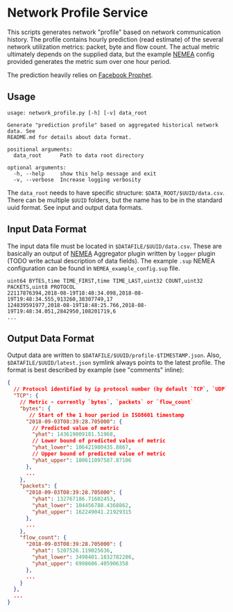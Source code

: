 Network Profile Service
=======================

This scripts generates network "profile" based on network communication history.
The profile contains hourly prediction (read estimate) of the several network
utilization metrics: packet, byte and flow count. The actual metric ultimately
depends on the supplied data, but the example [NEMEA][1] config provided generates
the metric sum over one hour period.

The prediction heavily relies on [Facebook Prophet][2].


Usage
-----

``` shell
usage: network_profile.py [-h] [-v] data_root

Generate "prediction profile" based on aggregated historical network data. See
README.md for details about data format.

positional arguments:
  data_root      Path to data root directory

optional arguments:
  -h, --help     show this help message and exit
  -v, --verbose  Increase logging verbosity
```

The `data_root` needs to have specific structure: `$DATA_ROOT/$UUID/data.csv`.
There can be multiple `$UUID` folders, but the name has to be in the standard
uuid format. See input and output data formats.


Input Data Format
-----------------

The input data file must be located in `$DATAFILE/$UUID/data.csv`. These are
basically an output of [NEMEA][1] Aggregator plugin written by `logger` plugin (TODO
write actual description of data fields). The example `.sup` NEMEA configuration
can be found in `NEMEA_example_config.sup` file.

```csv
uint64 BYTES,time TIME_FIRST,time TIME_LAST,uint32 COUNT,uint32 PACKETS,uint8 PROTOCOL
22117876394,2018-08-19T18:48:34.098,2018-08-19T19:48:34.555,913260,38307749,17
124839591977,2018-08-19T18:48:25.766,2018-08-19T19:48:34.051,2842950,108201719,6
...
```


Output Data Format
------------------

Output data are written to `$DATAFILE/$UUID/profile-$TIMESTAMP.json`. Also,
`$DATAFILE/$UUID/latest.json` symlink always points to the latest profile. The
format is best described by example (see "comments" inline):

```json
{
  // Protocol identified by ip protocol number (by default `TCP`, `UDP`, `ICMP`)
  "TCP": {
    // Metric - currently `bytes`, `packets` or `flow_count`
    "bytes": {
       // Start of the 1 hour period in ISO8601 timestamp
      "2018-09-03T08:39:28.705000": {
        // Predicted value of metric
        "yhat": 143619009181.51968,
        // Lower bound of predicted value of metric
        "yhat_lower": 106421980435.8867,
        // Upper bound of predicted value of metric
        "yhat_upper": 180611097587.87106
      },
      ...
    },
    "packets": {
      "2018-09-03T08:39:28.705000": {
        "yhat": 132767186.71602453,
        "yhat_lower": 104456788.4368862,
        "yhat_upper": 162249041.21929315
      },
      ...
    },
    "flow_count": {
      "2018-09-03T08:39:28.705000": {
        "yhat": 5207526.119025636,
        "yhat_lower": 3498401.1832782286,
        "yhat_upper": 6998606.405906358
      },
      ...
    }
  },
  ...
}
```

[1]: https://github.com/CESNET/Nemea
[2]: https://facebook.github.io/prophet/
